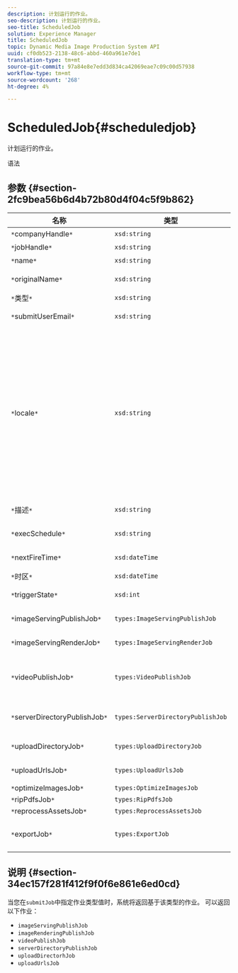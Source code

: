 ```yaml
---
description: 计划运行的作业。
seo-description: 计划运行的作业。
seo-title: ScheduledJob
solution: Experience Manager
title: ScheduledJob
topic: Dynamic Media Image Production System API
uuid: cf0db523-2138-48c6-abbd-460a961e7de1
translation-type: tm+mt
source-git-commit: 97a84e8e7edd3d834ca42069eae7c09c00d57938
workflow-type: tm+mt
source-wordcount: '268'
ht-degree: 4%

---
```



# ScheduledJob{#scheduledjob}

计划运行的作业。

语法

## 参数 {#section-2fc9bea56b6d4b72b80d4f04c5f9b862}

| 名称 | 类型 | 说明 |
|---|---|---|
| `*`companyHandle`*` | `xsd:string` | 公司手柄。 |
| `*`jobHandle`*` | `xsd:string` | 计划的作业处理。 |
| `*`name`*` | `xsd:string` | 作业名称. |
| `*`originalName`*` | `xsd:string` | 计划作业的原始名称。 |
| `*`类型`*` | `xsd:string` | 作业类型。 |
| `*`submitUserEmail`*` | `xsd:string` | 调度作业的用户的电子邮件地址。 |
| `*`locale`*` | `xsd:string` | 用于作业日志详细信息和电子邮件本地化的区域设置。 区域设置指定为`<language_code>[- <country_code>]`，其中语言代码是ISO-639指定的小写、双字母代码，可选国家／地区代码是ISO-3166指定的大写、双字母代码。 例如，英语（美国）的区域设置字符串为：`en-US`。 |
| `*`描述`*` | `xsd:string` | 最初在`submitJob`中指定的作业描述。 |
| `*`execSchedule`*` | `xsd:string` | 作业计划运行的时间。 |
| `*`nextFireTime`*` | `xsd:dateTime` | 作业被激发的日期、时间和时区。 |
| `*`时区`*` | `xsd:dateTime` | 计划作业的时区。 |
| `*`triggerState`*` | `xsd:int` | 选择作业触发状态。 |
| `*`imageServingPublishJob`*` | `types:ImageServingPublishJob` | 图像服务发布作业的作业详细信息。 |
| `*`imageServingRenderJob`*` | `types:ImageServingRenderJob` | 图像渲染作业的作业详细信息。 |
| `*`videoPublishJob`*` | `types:VideoPublishJob` | 视频发布作业的作业详细信息。 请参阅[ VideoPublishJob](https://docs.adobe.com/content/help/en/dynamic-media-developer-resources/image-production-api/data-types/r-scheduled-job.html)。 |
| `*`serverDirectoryPublishJob`*` | `types:ServerDirectoryPublishJob` | 服务器目录发布作业的作业详细信息。 |
| `*`uploadDirectoryJob`*` | `types:UploadDirectoryJob` | 上载目录作业的作业详细信息。 |
| `*`uploadUrlsJob`*` | `types:UploadUrlsJob` | 上传URL作业的作业详细信息。 |
| `*`optimizeImagesJob`*` | `types:OptimizeImagesJob` |  |
| `*`ripPdfsJob`*` | `types:RipPdfsJob` |  |
| `*`reprocessAssetsJob`*` | `types:ReprocessAssetsJob` |  |
| `*`exportJob`*` | `types:ExportJob` | 允许授权导出以前上传的文件。 请参阅[导出作业](https://docs.adobe.com/content/help/en/dynamic-media-developer-resources/image-production-api/data-types/r-scheduled-job.html)。 |

## 说明 {#section-34ec157f281f412f9f0f6e861e6ed0cd}

当您在`submitJob`中指定作业类型值时，系统将返回基于该类型的作业。 可以返回以下作业：

* `imageServingPublishJob`
* `imageRenderingPublishJob`
* `videoPublishJob`
* `serverDirectoryPublishJob`
* `uploadDirectorhJob`
* `uploadUrlsJob`


